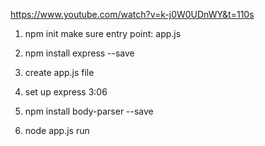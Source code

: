 https://www.youtube.com/watch?v=k-j0W0UDnWY&t=110s

1. npm init
make sure entry point: app.js

2. npm install express --save
3. create app.js file

4. set up express 3:06

5. npm install body-parser --save

6. node app.js run